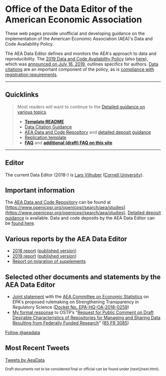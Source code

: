 # Office of the Data Editor of the American Economic Association


These  web pages provide unofficial and developing guidance on the implementation of the American Economic Association (AEA)'s Data and Code Availability Policy. 

The AEA Data Editor defines and monitors the AEA's approach to data and reproducibility. The [2019 Data and Code Availability Policy](https://www.aeaweb.org/journals/policies/data-code) (also [here](/DCAP/)), which was [announced on July 16, 2019](https://www.aeaweb.org/news/member-announcements-july-16-2019), outlines specifics for authors. [Data citations](https://www.aeaweb.org/journals/policies/sample-references) are an important component of the policy, as is [compliance with registration requirements](https://www.aeaweb.org/journals/policies/rct-registry).

---

## Quicklinks

> Most readers will want to continue to the [Detailed guidance on various topics](aea-de-guidance/).
> -  **[Template README](https://social-science-data-editors.github.io/guidance/template-README.html)**
> - [Data Citation Guidance](https://social-science-data-editors.github.io/guidance/Data_citation_guidance.html)
> - [AEA Data and Code Repository](https://www.openicpsr.org/openicpsr/search/aea/studies) and [detailed deposit guidance](aea-de-guidance/data-deposit-aea-guidance.html)
> - [Replication template](replication-template/REPLICATION.md)
> - **[FAQ](https://www.aeaweb.org/journals/policies/data-code/faq)** and  **[additional (draft) FAQ on this site](aea-de-guidance/FAQ.html)**

---

## Editor

The current Data Editor (2018-) is [Lars Vilhuber](https://lars.vilhuber.com) ([Cornell University](https://www.ilr.cornell.edu/people/lars-vilhuber)). 

## Important information
The [AEA Data and Code Repository](https://www.openicpsr.org/openicpsr/search/aea/studies) can be found at [https://www.openicpsr.org/openicpsr/search/aea/studies](https://www.openicpsr.org/openicpsr/search/aea/studies). [Detailed deposit guidance](aea-de-guidance/data-deposit-aea-guidance.html) is available. Data and code deposits by the AEA Data Editor can be [found here](https://www.openicpsr.org/openicpsr/search/aea/studies?start=0&ARCHIVE=aea&sort=score%20desc%2CDATEUPDATED%20desc&rows=25&q=vilhuber).

## Various reports by the AEA Data Editor
  - [2018 report](https://github.com/AEADataEditor/report-aea-data-editor-2018) ([published version](https://doi.org/10.1257/pandp.109.718))
  - [2019 report](https://github.com/AEADataEditor/report-aea-data-editor-2019-final) ([published version](https://doi.org/10.1257/pandp.110.764))
  - [Report on migration of supplements](aea-supplement-migration/programs/aea201910-migration.html)

## Selected other documents and statements by the AEA Data Editor
- [Joint statement](https://www.aeaweb.org/content/file?id=11934) with the [AEA Committee on Economic Statistics](https://www.aeaweb.org/about-aea/committees/economic-statistics) on EPA's proposed rulemaking on Strengthening Transparency in Regulatory
Science ([Docket No. EPA-HQ-OA-2018-0259](https://www.federalregister.gov/documents/2020/03/18/2020-05012/strengthening-transparency-in-regulatory-science))
- [My formal response](https://www.aeaweb.org/content/file?id=11689) to OSTP’s "[Request for Public Comment on Draft Desirable Characteristics of Repositories for Managing and Sharing Data Resulting from Federally Funded Research](https://www.federalregister.gov/documents/2020/01/17/2020-00689/request-for-public-comment-on-draft-desirable-characteristics-of-repositories-for-managing-and)" ([85 FR 3085](https://www.federalregister.gov/documents/2020/01/17/2020-00689/request-for-public-comment-on-draft-desirable-characteristics-of-repositories-for-managing-and))


<a href="https://twitter.com/aeadata?ref_src=twsrc%5Etfw" class="twitter-follow-button" data-show-count="false">Follow @aeadata</a><script async src="https://platform.twitter.com/widgets.js" charset="utf-8"></script> 



## Most Recent Tweets
<a class="twitter-timeline" href="https://twitter.com/AeaData?ref_src=twsrc%5Etfw">Tweets by AeaData</a> <script async src="https://platform.twitter.com/widgets.js" charset="utf-8"></script>

<small>
Draft documents not to be considered final or official can be found under [next](next.html).
</small>
